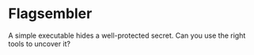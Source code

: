 # Flagsembler

A simple executable hides a well-protected secret. Can you use the right tools to uncover it?
